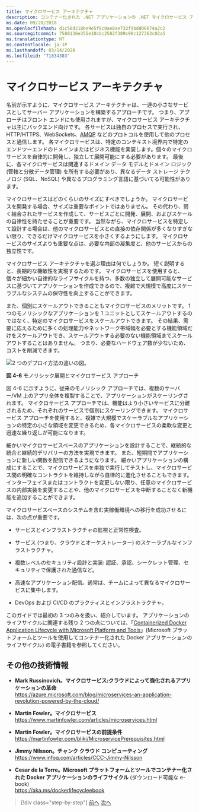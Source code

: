 ```yaml
---
title: マイクロサービス アーキテクチャ
description: コンテナー化された .NET アプリケーションの .NET マイクロサービス アーキテクチャ | マイクロサービス アーキテクチャの 30.000 フィート ビュー
ms.date: 09/20/2018
ms.openlocfilehash: d1c58d218be9e5f8c0ae8ae732f9bdd06674a2c2
ms.sourcegitcommit: 7588136e355e10cbc2582f389c90c127363c02a5
ms.translationtype: HT
ms.contentlocale: ja-JP
ms.lasthandoff: 03/14/2020
ms.locfileid: "71834383"
---
```

# <a name="microservices-architecture"></a>マイクロサービス アーキテクチャ

名前が示すように、マイクロサービス アーキテクチャは、一連の小さなサービスとしてサーバー アプリケーションを構築するアプローチです。 つまり、アプローチはフロント エンドにも使用されますが、マイクロサービス アーキテクチャは主にバックエンド向けです。 各サービスは独自のプロセスで実行され、HTTP/HTTPS、WebSockets、[AMQP](https://en.wikipedia.org/wiki/Advanced_Message_Queuing_Protocol) などのプロトコルを使用して他のプロセスと通信します。 各マイクロサービスは、特定のコンテキスト境界内で特定のエンドツーエンドのドメインまたはビジネス機能を実装します。個々のマイクロサービスを自律的に開発し、独立して展開可能にする必要があります。 最後に、各マイクロサービスは関連するドメイン データ モデルとドメイン ロジック (管轄と分散データ管理) を所有する必要があり、異なるデータ ストレージ テクノロジ (SQL、NoSQL) や異なるプログラミング言語に基づいてる可能性があります。

マイクロサービスはどのくらいのサイズにすべきでしょうか。 マイクロサービスを開発する場合、サイズは重要なポイントではありません。 その代わり、弱く結合されたサービスを作成して、サービスごとに開発、展開、およびスケールの自律性を持たせることが重要です。 当然ながら、マイクロサービスを特定して設計する場合は、他のマイクロサービスとの直接の依存関係が多くなりすぎない限り、できるだけマイクロサービスを小さくするようにします。 マイクロサービスのサイズよりも重要な点は、必要な内部の凝集度と、他のサービスからの独立性です。

マイクロサービス アーキテクチャを選ぶ理由は何でしょうか。 短く説明すると、長期的な機敏性を実現するためです。 マイクロサービスを使用すると、個々が細かい自律的なライフサイクルを持つ、多数の独立して展開可能なサービスに基づいてアプリケーションを作成できるので、複雑で大規模で高度にスケーラブルなシステムの保守性を向上することができます。

また、個別にスケールアウトできることもマイクロサービスのメリットです。 1 つのモノリシックなアプリケーションを 1 ユニットとしてスケールアウトするのではなく、特定のマイクロサービスをスケールアウトできます。 その結果、需要に応えるために多くの処理能力やネットワーク帯域幅を必要とする機能領域だけをスケールアウトでき、スケールアウトする必要のない機能領域までスケールアウトすることはありません。 つまり、必要なハードウェア数が少ないため、コストを削減できます。

![2 つのデプロイ方法の違いの図。](./media/microservices-architecture/monolith-deployment-vs-microservice-approach.png)

**図 4-6** モノリシック展開とマイクロサービス アプローチ

図 4-6 に示すように、従来のモノリシック アプローチでは、複数のサーバー/VM 上のアプリ全体を複製することで、アプリケーションがスケーリングされます。 マイクロサービス アプローチでは、機能はより小さいサービスに分離されるため、それぞれのサービスで個別にスケーリングできます。 マイクロサービス アプローチを使用すると、複雑で大規模でスケーラブルなアプリケーションの特定の小さな領域を変更できるため、各マイクロサービスの柔軟な変更と迅速な繰り返しが可能になります。

細かいマイクロサービスベースのアプリケーションを設計することで、継続的な統合と継続的デリバリーの方法を実現できます。 また、短期間でアプリケーションに新しい関数を配信できるようになります。 細かいアプリケーションの構成にすることで、マイクロサービスを単独で実行してテストし、マイクロサービス間の明確なコントラクトを維持しながら自律的に進化させることもできます。 インターフェイスまたはコントラクトを変更しない限り、任意のマイクロサービスの内部実装を変更することや、他のマイクロサービスを中断することなく新機能を追加することができます。

マイクロサービスベースのシステムを含む実稼働環境への移行を成功させるには、次の点が重要です。

- サービスとインフラストラクチャの監視と正常性検査。

- サービス (つまり、クラウドとオーケストレーター) のスケーラブルなインフラストラクチャ。

- 複数レベルのセキュリティ設計と実装: 認証、承認、シークレット管理、セキュリティで保護された通信など。

- 高速なアプリケーション配信。通常は、チームによって異なるマイクロサービスに集中します。

- DevOps および CI/CD のプラクティスとインフラストラクチャ。

このガイドでは最初の 3 つのみを扱い、紹介しています。 アプリケーションのライフサイクルに関連する残り 2 つの点については、「[Containerized Docker Application Lifecycle with Microsoft Platform and Tools](https://aka.ms/dockerlifecycleebook)」(Microsoft プラットフォームとツールを使用してコンテナー化された Docker アプリケーションのライフサイクル) の電子書籍を参照してください。

## <a name="additional-resources"></a>その他の技術情報

- **Mark Russinovich。マイクロサービス:クラウドによって強化されるアプリケーションの革命** \
  <https://azure.microsoft.com/blog/microservices-an-application-revolution-powered-by-the-cloud/>

- **Martin Fowler。マイクロサービス** \
  <https://www.martinfowler.com/articles/microservices.html>

- **Martin Fowler。マイクロサービスの前提条件** \
  <https://martinfowler.com/bliki/MicroservicePrerequisites.html>

- **Jimmy Nilsson。チャンク クラウド コンピューティング** \
  <https://www.infoq.com/articles/CCC-Jimmy-Nilsson>

- **Cesar de la Torre。Microsoft プラットフォームとツールでコンテナー化された Docker アプリケーションのライフサイクル** (ダウンロード可能な e-book) \
  <https://aka.ms/dockerlifecycleebook>

>[!div class="step-by-step"]
>[前へ](service-oriented-architecture.md)
>[次へ](data-sovereignty-per-microservice.md)
